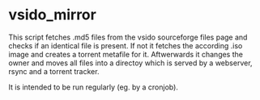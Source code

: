 vsido_mirror
============

This script fetches .md5 files from the vsido sourceforge files page and checks if an identical file is present. If not it fetches the according .iso image and creates a torrent metafile for it. Aftwerwards it changes the owner and moves all files into a directoy which is served by a webserver, rsync and a torrent tracker.

It is intended to be run regularly (eg. by a cronjob).
